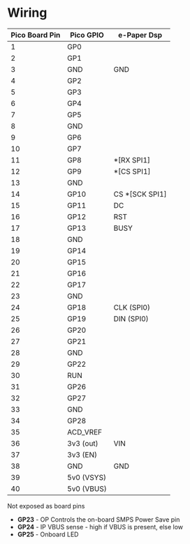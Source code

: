 # Wiring

| Pico Board Pin | Pico GPIO | e-Paper Dsp    |
| -------------- | ----------- | -------------- |
| 1              | GP0         |                |
| 2              | GP1         |                |
| 3              | GND         | GND            |
| 4              | GP2         |                |
| 5              | GP3         |                |
| 6              | GP4         |                |
| 7              | GP5         |                |
| 8              | GND         |                |
| 9              | GP6         |                |
| 10             | GP7         |                |
| 11             | GP8         | *[RX SPI1]     |
| 12             | GP9         | *[CS SPI1]     |
| 13             | GND         |                |
| 14             | GP10        | CS *[SCK SPI1] |
| 15             | GP11        | DC             |
| 16             | GP12        | RST            |
| 17             | GP13        | BUSY           |
| 18             | GND         |                |
| 19             | GP14        |                |
| 20             | GP15        |                |
| 21             | GP16        |                |
| 22             | GP17        |                |
| 23             | GND         |                |
| 24             | GP18        | CLK (SPI0)     |
| 25             | GP19        | DIN (SPI0)     |
| 26             | GP20        |                |
| 27             | GP21        |                |
| 28             | GND         |                |
| 29             | GP22        |                |
| 30             | RUN         |                |
| 31             | GP26        |                |
| 32             | GP27        |                |
| 33             | GND         |                |
| 34             | GP28        |                |
| 35             | ACD_VREF    |                |
| 36             | 3v3 (out)   | VIN            |
| 37             | 3v3 (EN)    |                |
| 38             | GND         | GND            |
| 39             | 5v0 (VSYS)  |                |
| 40             | 5v0 (VBUS)  |                |

Not exposed as board pins

* **GP23** - OP Controls the on-board SMPS Power Save pin
* **GP24** - IP VBUS sense - high if VBUS is present, else low
* **GP25** - Onboard LED
